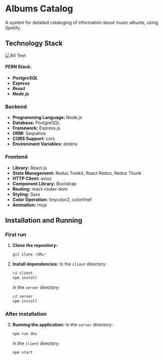 # Albums Catalog
A system for detailed cataloging of information about music albums, using Spotify.

## Technology Stack

![Alt Text](https://miro.medium.com/v2/resize:fit:1100/format:webp/1*ptqverAyBpdfUDhrs2g_3A.jpeg)

#### PERN Stack:
- ***PostgreSQL***
- ***Express***
- ***React***
- ***Node.js***

### Backend

- **Programming Language:** Node.js
- **Database:** PostgreSQL
- **Framework:** Express.js
- **ORM:** Sequelize
- **CORS Support:** cors
- **Environment Variables:** dotenv

### Frontend

- **Library:** React.js
- **State Management:** Redux Toolkit, React Redux, Redux Thunk
- **HTTP Client:** axios
- **Component Library:** Bootstrap
- **Routing:** react-router-dom
- **Styling:** Sass
- **Color Operation:** tinycolor2, colorthief
- **Animation:** mojs

## Installation and Running

### First run 

1. **Clone the repository:**
    ```bash
    git clone <URL>
    ```

2. **Install dependencies:**
    In the `client` directory:
    ```bash
    cd client
    npm install
    ```

    In the `server` directory:
    ```bash
    cd server
    npm install
    ```

### After installation

3. **Running the application:**
    In the `server` directory:
    ```bash
    npm run dev
    ```
    
    In the `client` directory:
    ```bash
    npm start
    ```